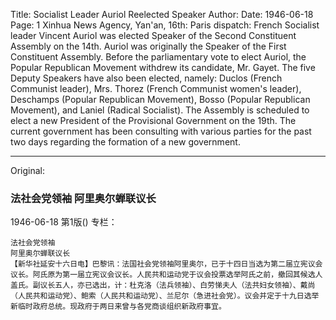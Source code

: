 Title: Socialist Leader Auriol Reelected Speaker
Author:
Date: 1946-06-18
Page: 1
Xinhua News Agency, Yan'an, 16th: Paris dispatch: French Socialist leader Vincent Auriol was elected Speaker of the Second Constituent Assembly on the 14th. Auriol was originally the Speaker of the First Constituent Assembly. Before the parliamentary vote to elect Auriol, the Popular Republican Movement withdrew its candidate, Mr. Gayet. The five Deputy Speakers have also been elected, namely: Duclos (French Communist leader), Mrs. Thorez (French Communist women's leader), Deschamps (Popular Republican Movement), Bosso (Popular Republican Movement), and Laniel (Radical Socialist). The Assembly is scheduled to elect a new President of the Provisional Government on the 19th. The current government has been consulting with various parties for the past two days regarding the formation of a new government.



<hr /> 

Original: 


### 法社会党领袖  阿里奥尔蝉联议长

1946-06-18
第1版()
专栏：

    法社会党领袖
    阿里奥尔蝉联议长
    【新华社延安十六日电】巴黎讯：法国社会党领袖阿里奥尔，已于十四日当选为第二届立宪议会议长。阿氏原为第一届立宪议会议长。人民共和运动党于议会投票选举阿氏之前，撤回其候选人盖氏。副议长五人，亦已选出，计：杜克洛（法兵领袖）、白劳悌夫人（法共妇女领袖）、戴尚（人民共和运动党）、鲍索（人民共和运动党）、兰尼尔（急进社会党）。议会并定于十九日选举新临时政府总统。现政府于两日来曾与各党商谈组织新政府事宜。
